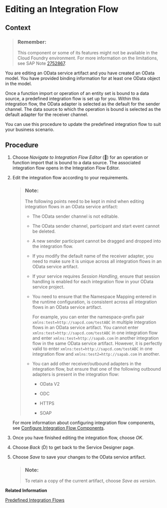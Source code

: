 <!-- loioccd062ad07e7468e9b13fa0535d5f01e -->

<link rel="stylesheet" type="text/css" href="../css/sap-icons.css"/>

# Editing an Integration Flow



## Context

> ### Remember:  
> This component or some of its features might not be available in the Cloud Foundry environment. For more information on the limitations, see SAP Note [2752867](https://me.sap.com/notes/2752867).

You are editing an OData service artifact and you have created an OData model. You have provided binding information for at least one OData object in the model.

Once a function import or operation of an entity set is bound to a data source, a predefined integration flow is set up for you. Within this integration flow, the OData adapter is selected as the default for the sender channel. The data source to which the operation is bound is selected as the default adapter for the receiver channel.

You can use this procedure to update the predefined integration flow to suit your business scenario.



## Procedure

1.  Choose *Navigate to Integration Flow Editor* \(<span class="SAP-icons"></span>\) for an operation or function import that is bound to a data source. The associated integration flow opens in the Integration Flow Editor.

2.  Edit the integration flow according to your requirements.

    > ### Note:  
    > The following points need to be kept in mind when editing integration flows in an OData service artifact:
    > 
    > -   The OData sender channel is not editable.
    > 
    > -   The OData sender channel, participant and start event cannot be deleted.
    > 
    > -   A new sender participant cannot be dragged and dropped into the integration flow.
    > 
    > -   If you modify the default name of the receiver adapter, you need to make sure it is unique across all integration flows in an OData service artifact.
    > 
    > -   If your service requires *Session Handling*, ensure that session handling is enabled for each integration flow in your OData service project.
    > 
    > -   You need to ensure that the Namespace Mapping entered in the runtime configuration, is consistent across all integration flows in an OData service artifact.
    > 
    >     For example, you can enter the namespace-prefix pair `xmlns:test=http://sapcd.com/testABC` in multiple integration flows in an OData service artifact. You cannot enter `xmlns:test=http://sapcd.com/testABC` in one integration flow and enter `xmlns:test=http://sapab.com` in another integration flow in the same OData service artifact. However, it is perfectly valid to enter `xmlns:test=http://sapcd.com/testABC` in one integration flow and `xmlns:test2=http://sapab.com` in another.
    > 
    > -   You can add other receiver/outbound adapters in the integration flow, but ensure that one of the following outbound adapters is present in the integration flow:
    >     -   OData V2
    > 
    >     -   ODC
    >     -   HTTPS
    >     -   SOAP

    For more information about configuring integration flow components, see [Configure Integration Flow Components](configure-integration-flow-components-3171795.md).

3.  Once you have finished editing the integration flow, choose *OK*.

4.  Choose *Back* \(<span class="SAP-icons"></span>\) to get back to the Service Designer page.

5.  Choose *Save* to save your changes to the OData service artifact.

    > ### Note:  
    > To retain a copy of the current artifact, choose *Save as version*.


**Related Information**  


[Predefined Integration Flows](predefined-integration-flows-d41a54f.md "")

